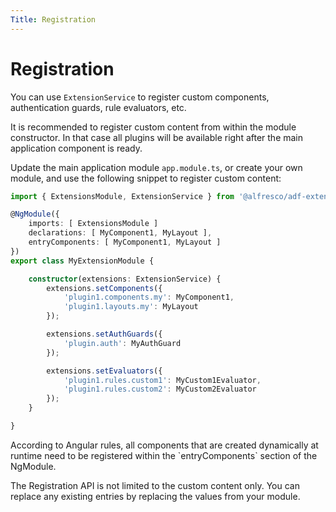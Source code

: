 ```yaml
---
Title: Registration
---
```


# Registration

You can use `ExtensionService` to register custom components, authentication guards,
rule evaluators, etc.

It is recommended to register custom content from within the module constructor.
In that case all plugins will be available right after the main application component is ready.

Update the main application module `app.module.ts`, or create your own module,
and use the following snippet to register custom content:

```ts
import { ExtensionsModule, ExtensionService } from '@alfresco/adf-extensions';

@NgModule({
    imports: [ ExtensionsModule ]
    declarations: [ MyComponent1, MyLayout ],
    entryComponents: [ MyComponent1, MyLayout ]
})
export class MyExtensionModule {

    constructor(extensions: ExtensionService) {
        extensions.setComponents({
            'plugin1.components.my': MyComponent1,
            'plugin1.layouts.my': MyLayout
        });

        extensions.setAuthGuards({
            'plugin.auth': MyAuthGuard
        });

        extensions.setEvaluators({
            'plugin1.rules.custom1': MyCustom1Evaluator,
            'plugin1.rules.custom2': MyCustom2Evaluator
        });
    }

}
```

<p class="warning">
According to Angular rules, all components that are created dynamically at runtime
need to be registered within the `entryComponents` section of the NgModule.
</p>

The Registration API is not limited to the custom content only.
You can replace any existing entries by replacing the values from your module.
